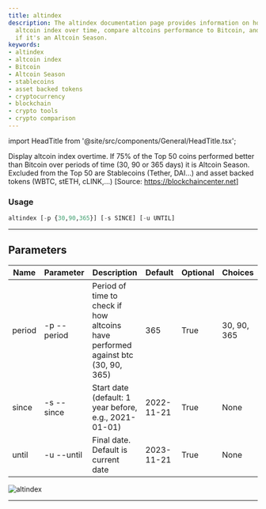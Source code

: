 ```yaml
---
title: altindex
description: The altindex documentation page provides information on how to display
  altcoin index over time, compare altcoins performance to Bitcoin, and interpret
  if it's an Altcoin Season.
keywords:
- altindex
- altcoin index
- Bitcoin
- Altcoin Season
- stablecoins
- asset backed tokens
- cryptocurrency
- blockchain
- crypto tools
- crypto comparison
---
```


import HeadTitle from '@site/src/components/General/HeadTitle.tsx';

<HeadTitle title="crypto /ov/altindex - Reference | OpenBB Terminal Docs" />

Display altcoin index overtime. If 75% of the Top 50 coins performed better than Bitcoin over periods of time (30, 90 or 365 days) it is Altcoin Season. Excluded from the Top 50 are Stablecoins (Tether, DAI…) and asset backed tokens (WBTC, stETH, cLINK,…) [Source: https://blockchaincenter.net]

### Usage

```python wordwrap
altindex [-p {30,90,365}] [-s SINCE] [-u UNTIL]
```

---

## Parameters

| Name | Parameter | Description | Default | Optional | Choices |
| ---- | --------- | ----------- | ------- | -------- | ------- |
| period | -p  --period | Period of time to check if how altcoins have performed against btc (30, 90, 365) | 365 | True | 30, 90, 365 |
| since | -s  --since | Start date (default: 1 year before, e.g., 2021-01-01) | 2022-11-21 | True | None |
| until | -u  --until | Final date. Default is current date | 2023-11-21 | True | None |

![altindex](https://user-images.githubusercontent.com/46355364/154068454-43dbc146-31df-4b25-bf14-0b12284afc6d.png)

---
